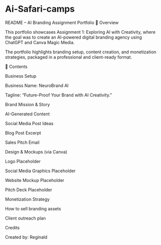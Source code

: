 # Ai-Safari-camps

README – AI Branding Assignment Portfolio
📌 Overview

This portfolio showcases Assignment 1: Exploring AI with Creativity, where the goal was to create an AI-powered digital branding agency using ChatGPT and Canva Magic Media.

The portfolio highlights branding setup, content creation, and monetization strategies, packaged in a professional and client-ready format.

📂 Contents

Business Setup

Business Name: NeuroBrand AI

Tagline: “Future-Proof Your Brand with AI Creativity.”

Brand Mission & Story

AI-Generated Content

Social Media Post Ideas

Blog Post Excerpt

Sales Pitch Email

Design & Mockups (via Canva)

Logo Placeholder

Social Media Graphics Placeholder

Website Mockup Placeholder

Pitch Deck Placeholder

Monetization Strategy

How to sell branding assets

Client outreach plan

Credits

Created by: Reginald
